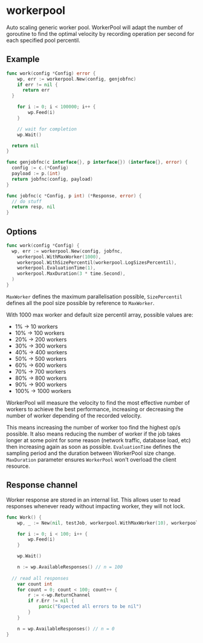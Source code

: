 # workerpool

Auto scaling generic worker pool. WorkerPool will adapt the number of goroutine to find the optimal velocity by recording operation per second for each specified pool percentil.

## Example

```go
func work(config *Config) error {
	wp, err := workerpool.New(config, genjobfnc)
	if err != nil {
	  return err
  }

	for i := 0; i < 100000; i++ {
		wp.Feed(i)
	}

	// wait for completion
	wp.Wait()

  return nil
}

func genjobfnc(c interface{}, p interface{}) (interface{}, error) {
  config := c.(*Config)
  payload := p.(int)
  return jobfnc(config, payload)
}

func jobfnc(c *Config, p int) (*Response, error) {
  // do stuff
  return resp, nil
}
```

## Options

```go
func work(config *Config) {
  wp, err := workerpool.New(config, jobfnc,
    workerpool.WithMaxWorker(1000),
    workerpool.WithSizePercentil(workerpool.LogSizesPercentil),
    workerpool.EvaluationTime(1),
    workerpool.MaxDuration(3 * time.Second),
  )
}
```

`MaxWorker` defines the maximum parallelisation possible, `SizePercentil` defines all the pool size possible by reference to `MaxWorker`.

With 1000 max worker and default size percentil array, possible values are:
  * 1% -> 10 workers
  * 10% -> 100 workers
  * 20% -> 200 workers
  * 30% -> 300 workers
  * 40% -> 400 workers
  * 50% -> 500 workers
  * 60% -> 600 workers
  * 70% -> 700 workers
  * 80% -> 800 workers
  * 90% -> 900 workers
  * 100% -> 1000 workers

WorkerPool will measure the velocity to find the most effective number of workers to achieve the best performance, increasing or decreasing the number of worker depending of the recorded velocity.

This means increasing the number of worker too find the highest op/s possible. It also means reducing the number of worker if the job takes longer at some point for some reason (network traffic, database load, etc) then increasing again as soon as possible. `EvaluationTime` defines the sampling period and the duration between WorkerPool size change. `MaxDuration` parameter ensures `WorkerPool` won't overload the client resource.

## Response channel

Worker response are stored in an internal list. This allows user to read responses whenever ready without impacting worker, they will not lock.

```go
func Work() {
	wp, _ := New(nil, testJob, workerpool.WithMaxWorker(10), workerpool.WithEvaluationTime(1))

	for i := 0; i < 100; i++ {
		wp.Feed(i)
	}

	wp.Wait()

	n := wp.AvailableResponses() // n = 100
	
  // read all responses
	var count int
	for count = 0; count < 100; count++ {
		r := <-wp.ReturnChannel
		if r.Err != nil {
			panic("Expected all errors to be nil")
		}
	}

	n = wp.AvailableResponses() // n = 0
}
```


